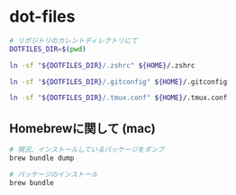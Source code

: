 # dot-files

```bash
# リポジトリのカレントディレクトリにて
DOTFILES_DIR=$(pwd)

ln -sf "${DOTFILES_DIR}/.zshrc" ${HOME}/.zshrc

ln -sf "${DOTFILES_DIR}/.gitconfig" ${HOME}/.gitconfig

ln -sf "${DOTFILES_DIR}/.tmux.conf" ${HOME}/.tmux.conf
```

## Homebrewに関して (mac)

```bash
# 現況、インストールしているパッケージをダンプ
brew bundle dump

# パッケージのインストール
brew bundle
```

